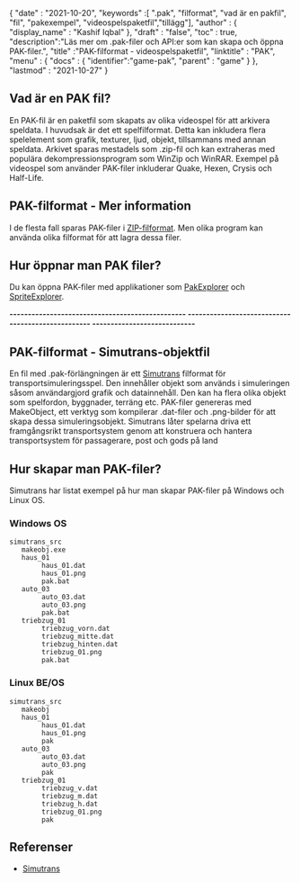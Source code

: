 {
  "date" : "2021-10-20",
  "keywords" :[ ".pak", "filformat", "vad är en pakfil", "fil", "pakexempel", "videospelspaketfil","tillägg"],
  "author" : {
    "display_name" : "Kashif Iqbal"
},
  "draft" : "false",
  "toc" : true,
  "description":"Läs mer om .pak-filer och API:er som kan skapa och öppna PAK-filer.",
  "title" :"PAK-filformat - videospelspaketfil",
  "linktitle" : "PAK",
  "menu" : {
    "docs" : {
      "identifier":"game-pak",
      "parent" : "game"
}
},
  "lastmod" : "2021-10-27"
}

## Vad är en PAK fil?

En PAK-fil är en paketfil som skapats av olika videospel för att arkivera speldata. I huvudsak är det ett spelfilformat. Detta kan inkludera flera spelelement som grafik, texturer, ljud, objekt, tillsammans med annan speldata. Arkivet sparas mestadels som .zip-fil och kan extraheras med populära dekompressionsprogram som WinZip och WinRAR. Exempel på videospel som använder PAK-filer inkluderar Quake, Hexen, Crysis och Half-Life.

## PAK-filformat - Mer information

I de flesta fall sparas PAK-filer i [ZIP-filformat](/sv/compression/zip/). Men olika program kan använda olika filformat för att lagra dessa filer.


## Hur öppnar man PAK filer?

Du kan öppna PAK-filer med applikationer som [PakExplorer](https://www.quaketerminus.com/tools.shtml) och [SpriteExplorer](http://www.slackiller.com/hlprograms.htm).

**------------------------------------------------ -------------------------------------------------- ----------------------------**

## PAK-filformat - Simutrans-objektfil

En fil med .pak-förlängningen är ett [Simutrans](https://www.simutrans.com/en/) filformat för transportsimuleringsspel. Den innehåller objekt som används i simuleringen såsom användargjord grafik och datainnehåll. Den kan ha flera olika objekt som spelfordon, byggnader, terräng etc. PAK-filer genereras med MakeObject, ett verktyg som kompilerar .dat-filer och .png-bilder för att skapa dessa simuleringsobjekt. Simutrans låter spelarna driva ett framgångsrikt transportsystem genom att konstruera och hantera transportsystem för passagerare, post och gods på land

## Hur skapar man PAK-filer?

Simutrans har listat exempel på hur man skapar PAK-filer på Windows och Linux OS.

### Windows OS

```
simutrans_src
   makeobj.exe
   haus_01
        haus_01.dat
        haus_01.png
        pak.bat
   auto_03
        auto_03.dat
        auto_03.png
        pak.bat
   triebzug_01
        triebzug_vorn.dat
        triebzug_mitte.dat
        triebzug_hinten.dat
        triebzug_01.png
        pak.bat
```
### Linux BE/OS

```
simutrans_src
   makeobj
   haus_01
        haus_01.dat
        haus_01.png
        pak
   auto_03
        auto_03.dat
        auto_03.png
        pak
   triebzug_01
        triebzug_v.dat
        triebzug_m.dat
        triebzug_h.dat
        triebzug_01.png
        pak
```

## Referenser

* [Simutrans](https://en.wikipedia.org/wiki/Simutrans)